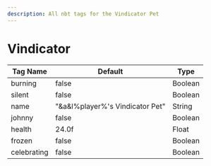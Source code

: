 ```yaml
---
description: All nbt tags for the Vindicator Pet
---
```



# Vindicator

| Tag Name     | Default                                                            | Type                                         |
| - | - | - |
| burning | false | Boolean |
| silent | false | Boolean |
| name | "&a&l%player%'s Vindicator Pet" | String |
| johnny | false | Boolean |
| health | 24.0f | Float |
| frozen | false | Boolean |
| celebrating | false | Boolean |
